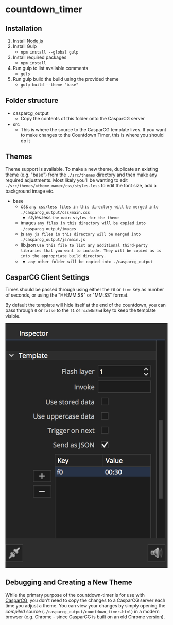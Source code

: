 countdown_timer
=========

## Installation

1. Install [Node.js](https://nodejs.org/en/download/)
1. Install Gulp
	- `npm install --global gulp`
1. Install required packages
	- `npm install`
1. Run gulp to list available comments
	- `gulp`
1. Run gulp build the build using the provided theme
    - `gulp build --theme "base"`

## Folder structure

- casparcg_output
	- Copy the contents of this folder onto the CasparCG server
- src
	- This is where the source to the CasparCG template lives. If you want to make changes to the Countdown Timer, this is where you should do it

## Themes

Theme support is available. To make a new theme, duplicate an existing theme (e.g. "base") from the `./src/themes` directory and then make any required adjustments. Most likely you'll be wanting to edit `./src/themes/<theme_name>/css/styles.less` to edit the font size, add a background image etc.

- base
    - css `any css/less files in this directory will be merged into ./casparcg_output/css/main.css`
        - styles.less `the main styles for the theme`
    - images `any files in this directory will be copied into ./casparcg_output/images`
    - js `any js files in this directory will be merged into ./casparcg_output/js/main.js`
    - lib.json `Use this file to list any additional third-party libraries that you want to include. They will be copied as is into the appropriate build directory.`
    - * `any other folder will be copied into ./casparcg_output`

## CasparCG Client Settings

Times should be passed through using either the `f0` or `time` key as number of seconds, or using the "HH:MM:SS" or "MM:SS" format.

By default the template will hide itself at the end of the countdown, you can pass through `0` or `false` to the `f1` or `hideOnEnd` key to keep the template visible.

![](template_settings.png?raw=true)

## Debugging and Creating a New Theme

While the primary purpose of the countdown-timer is for use with [CasparCG](http://www.casparcg.com/), you don't need to copy the changes to a CasparCG server each time you adjust a theme. You can view your changes by simply opening the *compiled* source (`./casparcg_output/countdown_timer.html`) in a modern browser (e.g. Chrome - since CasparCG is built on an old Chrome version).